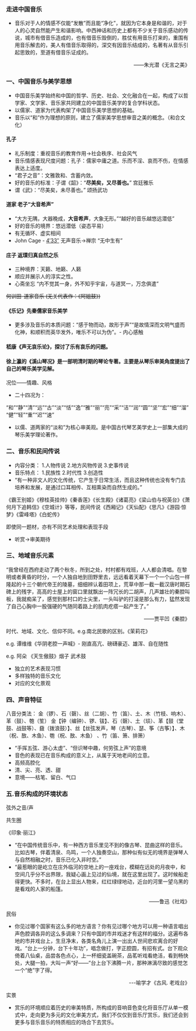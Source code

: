 ### 走进中国音乐
- 音乐对于人的情感不仅能“发散”而且能“净化”，就因为它本身是和谐的，对于人的心灵自然能产生和谐影响。中西神话和历史上都有不少关于音乐感动的传说，城市有借音乐造成的，也有借音乐毁倒的，胜仗有用音乐打来的，重围有用音乐解去的，美人有借音乐取得的，深交有因音乐结成的，名著有从音乐引起思致的，至道有借音乐证成的。
<p align="right">——朱光潜《无言之美》</p>

### 一、中国音乐与美学思想

- 中国音乐美学始终和中国的哲学、历史、社会、文化融合在一起，构成了以哲学家、文学家、音乐家共同建立的中国音乐美学的复合学科状态。
- 以儒家、道家为代表构架了中国音乐美学思想的基础。
- 音乐以“和”作为理想的原则，建立了儒家美学思想审音之美的概念。（和合文化）

#### 孔子

- 礼乐制度：重视音乐的教育作用->社会秩序、社会风气
- 音乐情感表现尺度问题：孔子：儒家中庸之道。乐而不淫、哀而不伤，在情感表达上适度。
- “君子之音”：文雅敦和、含蓄内敛。
- 好的音乐的标准：子谓《韶》：“**尽美矣，又尽善也。**”    宫廷雅乐
- 谓《武》：“尽美矣，未尽善也。”    颂扬武功

#### 道家 老子“大音希声”

- “大方无隅，大器晚成，**大音希声**，大象无形。”“越好的音乐越悠远潜低”
- 好的音乐的境界：悠远潜低（姿态平易）
- 有无循环、虚实相间
- John Cage - [4′33″](https://www.artnews.com/art-news/news/john-cage-4-33-explained-1234704644/) 无声音乐->禅宗 “无中生有”

#### 庄子 返璞归真自然之乐

- 三种境界：天籁、地籁、人籁
- 顺应并展示人的淳实之性。
- 心斋坐忘 “内不觉其一身，外不知乎宇宙，与道冥一，万念俱遣”

~~何训田-道家音乐 (无关代表作：《阿姐鼓》)~~

#### 《乐记》先秦儒家音乐美学

- 更多涉及音乐的本质问题：“感于物而动，故形于声”“是故情深而文明气盛而化神，和顺积而英华发外，唯乐不可以为伪”。- 内心感触

#### 嵇康《声无哀乐论》，探讨了乐有哀乐的问题。

#### 徐上瀛的《溪山琴况》是一部明清时期的琴论专著。主要是从琴乐审美角度提出了自己的琴乐美学见解。

况位——情趣、风格

- 二十四况为：

“和”“静”“清”“远”“古”“淡”“恬”“逸”“雅”“丽”“亮”“采”“洁”“润”“圆”“坚”“宏”“细”“溜”“健”“轻”“重”“迟”“速”

- 以儒、道两家的“淡和”为核心审美观。是中国古代琴艺美学史上一部集大成的琴乐美学理论著作。

### 二、音乐和民间传说

- 内容分类：
  1.人物传说
  2.地方风物传说
  3.史事传说
- 音乐特点：
  1.民族性
  2.时代性
  3.创造性
- “有一种非文人的文化传统，它产生于日常生活，而且这种传统也没有专门去培养和发展，是通过口耳相传、互相熏染而自然生成的。”

《霸王别姬》《穆桂英挂帅》《秦香莲》《长生殿》《诸葛亮》《梁山伯与祝英台》《萧何月下追韩信》《空城计》等等，民间传说《西厢记》《天仙配》《思凡》《游园·惊梦》《雷峰塔》《白蛇传》

即使同一题材，亦有不同艺术处理和表现手段

- 听赏->审美期待

### 三、地域音乐元素

“我曾经在西府走动了两个秋冬，所到之处，村村都有戏班，人人都会清唱。在黎明或者黄昏的时分，一个人独自地到田野里去，远远看着天幕下一个一个山包一样隆起的十三个朝代帝王的陵墓，细细辨认着田项上，荒草中那一截一截汉唐时期石碑上的残字，高高的士屋上的窗口里就飘出一阵冗长的二胡声，几声雄壮的秦腔叫板，我就痴呆了，感觉到那村口的士尖里，一头叫驴的打滚是那么有力，猛然发现了自己心胸中一股强硬的气随同着路上的肌肉疙瘩一起产生了。”

<p align="right">——贾平凹《秦腔》</p>

时代、地域、文化、信仰不同。e.g.南北民歌的区别。《茉莉花》

e.g. 谭维维《华阴老腔一声喊》- 刚直高亢、磅礴豪迈、雄浑、自在随性

e.g. 阿朵 《天生傲鼓》烟子 武术鼓

- 独立的艺术表现习惯
- 多样独特的音乐文化
- 对应的文化景观

### 四、声音特征
八音分类法：
金（锣）、石（磬）、丝（二胡）、竹（笛）、土、木（竹枝、响木）、革（鼓）、匏（笙）
金【钟（编钟）、锣、钹】、石（磬）、土（埙）、革【鼓（堂鼓、战鼓等）、鼗（拨浪鼓）】、丝【丝弦发声，琴（古琴）、瑟、筝（古筝）】、木（柷、敔、木鱼）、匏（柷、敔、木鱼） 、竹（笛、箫、排箫）
- “手挥五弦、游心太虚”、“但识琴中趣，何劳弦上声”的意境
- 音色的表现已在音乐构成的意义上，从属于天地老间的立意。
- 高频高腔化
- 清、尖、亮、透、甜
- 意境——枯笔、留白、气口

### 五.音乐构成的环境状态
弦外之音/声

共生圈

《印象·丽江》
- “在中国传统音乐中，有一种西方音乐里见不到的像古琴、昆曲这样的音乐。比如古琴，伴着清泉、鸟鸣，一个人独奏空山，那种似有似无的境界是弹琴人与自然相融之时，音乐已化入非时空。”
- “最惹眼的是屹立在庄外临河的空地上的一座戏台，模糊在远处的月夜中，和空间几乎分不出界限，我疑心画上见过的仙境，就在这里出现了。这时候船走得更快。不多时，在台上显出人物来，红红绿绿地动，近台的河里一望乌黑的是看戏的人家的船篷。
<p align="right">——鲁迅《社戏》</p>
民俗

- 你见过哪个国家有这么多的地方语言？你有见过哪个地方可以用一种语言唱出声色腔调各异的这么多调来？只有中国的市井戏迷才有这样的福分。这遍布各地的市井戏台上，生旦净末，各类名角儿上演一出出人世间悲欢离合的好戏。“台上一分钟，台下十年功”，唱念做打，字正腔圆，有招有式。台下观众倚着八仙桌，品尝各色点心，上一杯细瓷盖碗茶，品茗听戏看绝活，看到畅快处，大腿一拍，大叫一声“好——”台上台下沸腾一片，那种淋漓尽致的感觉怎一个“绝”字了得。
<p align="right">---喻学才《古风. 老戏台》</p>
实景

- 赏乐的环境顺应着历史的审美特质，所构成的音响音色变化将音乐厅从单一模式中，走向更为多元的文化审美方式，我们不仅仅到音乐厅赏乐，我们还会到更多与音乐音乐的特质相应的场合下去赏乐。
